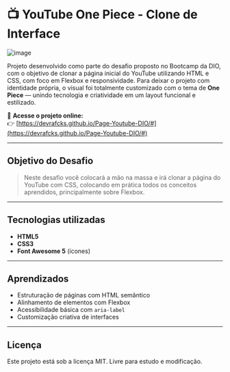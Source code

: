 # 📺 YouTube One Piece - Clone de Interface

![image](https://github.com/user-attachments/assets/977d39b9-ecc9-456b-819f-a52b87bb7d76)

Projeto desenvolvido como parte do desafio proposto no Bootcamp da DIO, com o objetivo de clonar a página inicial do YouTube utilizando HTML e CSS, com foco em Flexbox e responsividade. Para deixar o projeto com identidade própria, o visual foi totalmente customizado com o tema de **One Piece** — unindo tecnologia e criatividade em um layout funcional e estilizado.

🔗 **Acesse o projeto online:**  
👉 [https://devrafcks.github.io/Page-Youtube-DIO/#](https://devrafcks.github.io/Page-Youtube-DIO/#)

---

##  Objetivo do Desafio

> Neste desafio você colocará a mão na massa e irá clonar a página do YouTube com CSS, colocando em prática todos os conceitos aprendidos, principalmente sobre Flexbox.  

---

##  Tecnologias utilizadas

- **HTML5**
- **CSS3**
- **Font Awesome 5** (ícones)


---

##  Aprendizados

- Estruturação de páginas com HTML semântico
- Alinhamento de elementos com Flexbox
- Acessibilidade básica com `aria-label`
- Customização criativa de interfaces

---



##  Licença

Este projeto está sob a licença MIT. Livre para estudo e modificação.
